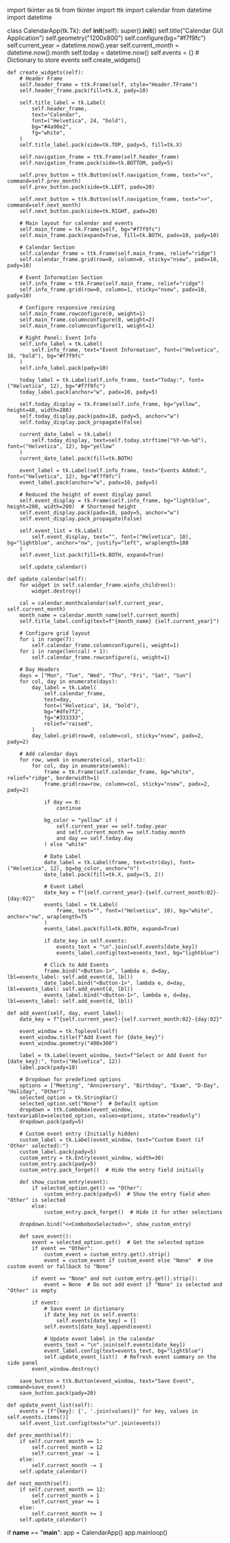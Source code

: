 import tkinter as tk
from tkinter import ttk
import calendar
from datetime import datetime


class CalendarApp(tk.Tk):
    def __init__(self):
        super().__init__()
        self.title("Calendar GUI Application")
        self.geometry("1200x800")
        self.configure(bg="#f7f9fc")
        self.current_year = datetime.now().year
        self.current_month = datetime.now().month
        self.today = datetime.now()
        self.events = {}  # Dictionary to store events
        self.create_widgets()

    def create_widgets(self):
        # Header Frame
        self.header_frame = ttk.Frame(self, style="Header.TFrame")
        self.header_frame.pack(fill=tk.X, pady=10)

        self.title_label = tk.Label(
            self.header_frame,
            text="Calendar",
            font=("Helvetica", 24, "bold"),
            bg="#4a90e2",
            fg="white",
        )
        self.title_label.pack(side=tk.TOP, pady=5, fill=tk.X)

        self.navigation_frame = ttk.Frame(self.header_frame)
        self.navigation_frame.pack(side=tk.BOTTOM, pady=5)

        self.prev_button = ttk.Button(self.navigation_frame, text="<<", command=self.prev_month)
        self.prev_button.pack(side=tk.LEFT, padx=20)

        self.next_button = ttk.Button(self.navigation_frame, text=">>", command=self.next_month)
        self.next_button.pack(side=tk.RIGHT, padx=20)

        # Main layout for calendar and events
        self.main_frame = tk.Frame(self, bg="#f7f9fc")
        self.main_frame.pack(expand=True, fill=tk.BOTH, padx=10, pady=10)

        # Calendar Section
        self.calendar_frame = ttk.Frame(self.main_frame, relief="ridge")
        self.calendar_frame.grid(row=0, column=0, sticky="nsew", padx=10, pady=10)

        # Event Information Section
        self.info_frame = ttk.Frame(self.main_frame, relief="ridge")
        self.info_frame.grid(row=0, column=1, sticky="nsew", padx=10, pady=10)

        # Configure responsive resizing
        self.main_frame.rowconfigure(0, weight=1)
        self.main_frame.columnconfigure(0, weight=2)
        self.main_frame.columnconfigure(1, weight=1)

        # Right Panel: Event Info
        self.info_label = tk.Label(
            self.info_frame, text="Event Information", font=("Helvetica", 16, "bold"), bg="#f7f9fc"
        )
        self.info_label.pack(pady=10)

        today_label = tk.Label(self.info_frame, text="Today:", font=("Helvetica", 12), bg="#f7f9fc")
        today_label.pack(anchor="w", padx=10, pady=5)

        self.today_display = tk.Frame(self.info_frame, bg="yellow", height=40, width=200)
        self.today_display.pack(padx=10, pady=5, anchor="w")
        self.today_display.pack_propagate(False)

        current_date_label = tk.Label(
            self.today_display, text=self.today.strftime("%Y-%m-%d"), font=("Helvetica", 12), bg="yellow"
        )
        current_date_label.pack(fill=tk.BOTH)

        event_label = tk.Label(self.info_frame, text="Events Added:", font=("Helvetica", 12), bg="#f7f9fc")
        event_label.pack(anchor="w", padx=10, pady=5)

        # Reduced the height of event display panel
        self.event_display = tk.Frame(self.info_frame, bg="lightblue", height=200, width=200)  # Shortened height
        self.event_display.pack(padx=10, pady=5, anchor="w")
        self.event_display.pack_propagate(False)

        self.event_list = tk.Label(
            self.event_display, text="", font=("Helvetica", 10), bg="lightblue", anchor="nw", justify="left", wraplength=180
        )
        self.event_list.pack(fill=tk.BOTH, expand=True)

        self.update_calendar()

    def update_calendar(self):
        for widget in self.calendar_frame.winfo_children():
            widget.destroy()

        cal = calendar.monthcalendar(self.current_year, self.current_month)
        month_name = calendar.month_name[self.current_month]
        self.title_label.config(text=f"{month_name} {self.current_year}")

        # Configure grid layout
        for i in range(7):
            self.calendar_frame.columnconfigure(i, weight=1)
        for i in range(len(cal) + 1):
            self.calendar_frame.rowconfigure(i, weight=1)

        # Day Headers
        days = ["Mon", "Tue", "Wed", "Thu", "Fri", "Sat", "Sun"]
        for col, day in enumerate(days):
            day_label = tk.Label(
                self.calendar_frame,
                text=day,
                font=("Helvetica", 14, "bold"),
                bg="#dfe7f2",
                fg="#333333",
                relief="raised",
            )
            day_label.grid(row=0, column=col, sticky="nsew", padx=2, pady=2)

        # Add calendar days
        for row, week in enumerate(cal, start=1):
            for col, day in enumerate(week):
                frame = tk.Frame(self.calendar_frame, bg="white", relief="ridge", borderwidth=1)
                frame.grid(row=row, column=col, sticky="nsew", padx=2, pady=2)

                if day == 0:
                    continue

                bg_color = "yellow" if (
                    self.current_year == self.today.year
                    and self.current_month == self.today.month
                    and day == self.today.day
                ) else "white"

                # Date Label
                date_label = tk.Label(frame, text=str(day), font=("Helvetica", 12), bg=bg_color, anchor="n")
                date_label.pack(fill=tk.X, pady=(5, 2))

                # Event Label
                date_key = f"{self.current_year}-{self.current_month:02}-{day:02}"
                events_label = tk.Label(
                    frame, text="", font=("Helvetica", 10), bg="white", anchor="nw", wraplength=75
                )
                events_label.pack(fill=tk.BOTH, expand=True)

                if date_key in self.events:
                    events_text = "\n".join(self.events[date_key])
                    events_label.config(text=events_text, bg="lightblue")

                # Click to Add Events
                frame.bind("<Button-1>", lambda e, d=day, lbl=events_label: self.add_event(d, lbl))
                date_label.bind("<Button-1>", lambda e, d=day, lbl=events_label: self.add_event(d, lbl))
                events_label.bind("<Button-1>", lambda e, d=day, lbl=events_label: self.add_event(d, lbl))

    def add_event(self, day, event_label):
        date_key = f"{self.current_year}-{self.current_month:02}-{day:02}"

        event_window = tk.Toplevel(self)
        event_window.title(f"Add Event for {date_key}")
        event_window.geometry("400x300")

        label = tk.Label(event_window, text=f"Select or Add Event for {date_key}:", font=("Helvetica", 12))
        label.pack(pady=10)

        # Dropdown for predefined options
        options = ["Meeting", "Anniversary", "Birthday", "Exam", "D-Day", "Holiday", "Other"]
        selected_option = tk.StringVar()
        selected_option.set("None")  # Default option
        dropdown = ttk.Combobox(event_window, textvariable=selected_option, values=options, state="readonly")
        dropdown.pack(pady=5)

        # Custom event entry (Initially hidden)
        custom_label = tk.Label(event_window, text="Custom Event (if 'Other' selected):")
        custom_label.pack(pady=5)
        custom_entry = tk.Entry(event_window, width=30)
        custom_entry.pack(pady=5)
        custom_entry.pack_forget()  # Hide the entry field initially

        def show_custom_entry(event):
            if selected_option.get() == "Other":
                custom_entry.pack(pady=5)  # Show the entry field when "Other" is selected
            else:
                custom_entry.pack_forget()  # Hide it for other selections

        dropdown.bind("<<ComboboxSelected>>", show_custom_entry)

        def save_event():
            event = selected_option.get()  # Get the selected option
            if event == "Other":
                custom_event = custom_entry.get().strip()
                event = custom_event if custom_event else "None"  # Use custom event or fallback to "None"

            if event == "None" and not custom_entry.get().strip():
                event = None  # Do not add event if "None" is selected and "Other" is empty

            if event:
                # Save event in dictionary
                if date_key not in self.events:
                    self.events[date_key] = []
                self.events[date_key].append(event)

                # Update event label in the calendar
                events_text = "\n".join(self.events[date_key])
                event_label.config(text=events_text, bg="lightblue")
                self.update_event_list()  # Refresh event summary on the side panel
            event_window.destroy()

        save_button = ttk.Button(event_window, text="Save Event", command=save_event)
        save_button.pack(pady=20)

    def update_event_list(self):
        events = [f"{key}: {', '.join(values)}" for key, values in self.events.items()]
        self.event_list.config(text="\n".join(events))

    def prev_month(self):
        if self.current_month == 1:
            self.current_month = 12
            self.current_year -= 1
        else:
            self.current_month -= 1
        self.update_calendar()

    def next_month(self):
        if self.current_month == 12:
            self.current_month = 1
            self.current_year += 1
        else:
            self.current_month += 1
        self.update_calendar()


if __name__ == "__main__":
    app = CalendarApp()
    app.mainloop()
